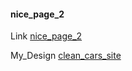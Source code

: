 #### nice_page_2
Link [nice_page_2](https://nicepage.com/website-builder-software/preview/victory-of-competitors-2478566?device=desktop)

My_Design [clean_cars_site](https://varunuk09.github.io/HTML_PROJECTS/nice_page_2/)